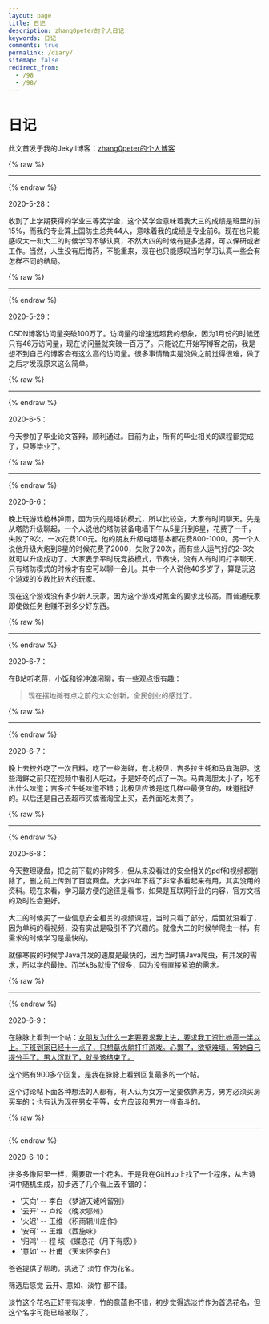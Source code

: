 ```yaml
---
layout: page
title: 日记
description: zhang0peter的个人日记
keywords: 日记
comments: true
permalink: /diary/
sitemap: false
redirect_from:
  - /98
  - /98/
---
```


# 日记

此文首发于我的Jekyll博客：[zhang0peter的个人博客](https://zhang0peter.com)         

{% raw %}
***          
{% endraw %}

2020-5-28：

收到了上学期获得的学业三等奖学金，这个奖学金意味着我大三的成绩是班里的前15%，而我的专业算上国防生总共44人，意味着我的成绩是专业前6。现在也只能感叹大一和大二的时候学习不够认真，不然大四的时候有更多选择，可以保研或者工作。当然，人生没有后悔药，不能重来，现在也只能感叹当时学习认真一些会有怎样不同的结局。

{% raw %}
***          
{% endraw %}

2020-5-29：

CSDN博客访问量突破100万了。访问量的增速远超我的想象，因为1月份的时候还只有46万访问量，现在访问量就突破一百万了。只能说在开始写博客之前，我是想不到自己的博客会有这么高的访问量。很多事情确实是没做之前觉得很难，做了之后才发现原来这么简单。

{% raw %}
***          
{% endraw %}

2020-6-5：

今天参加了毕业论文答辩，顺利通过。目前为止，所有的毕业相关的课程都完成了，只等毕业了。


{% raw %}
***          
{% endraw %}

2020-6-6：

晚上玩游戏枪林弹雨，因为玩的是塔防模式，所以比较空，大家有时间聊天。先是从塔防升级聊起，一个人说他的塔防装备电墙下午从5星升到6星，花费了一千，失败了9次，一次花费100元。他的朋友升级电墙基本都花费800-1000。另一个人说他升级大炮到6星的时候花费了2000，失败了20次，而有些人运气好的2-3次就可以升级成功了。大家表示平时玩竞技模式，节奏快，没有人有时间打字聊天，只有塔防模式的时候才有空可以聊一会儿。其中一个人说他40多岁了，算是玩这个游戏的岁数比较大的玩家。

现在这个游戏没有多少新人玩家，因为这个游戏对氪金的要求比较高，而普通玩家即使做任务也赚不到多少好东西。

{% raw %}
***          
{% endraw %}

2020-6-7：

在B站听老蒋，小饭和徐冲浪闲聊，有一些观点很有趣：

> 现在摆地摊有点之前的大众创新，全民创业的感觉了。

{% raw %}
***          
{% endraw %}

2020-6-7：

晚上去校外吃了一次日料，吃了一些海鲜，有北极贝，吉多拉生蚝和马粪海胆。这些海鲜之前只在视频中看别人吃过，于是好奇的点了一次。马粪海胆太小了，吃不出什么味道；吉多拉生蚝味道不错；北极贝应该是这几样中最便宜的，味道挺好的。以后还是自己去超市买或者淘宝上买，去外面吃太贵了。

{% raw %}
***          
{% endraw %}

2020-6-8：

今天整理硬盘，把之前下载的非常多，但从来没看过的安全相关的pdf和视频都删除了，删之前上传到了百度网盘。大学四年下载了非常多看起来有用，其实没用的资料。现在来看，学习最方便的途径是看书，如果是互联网行业的内容，官方文档的及时性会更好。

大二的时候买了一些信息安全相关的视频课程，当时只看了部分，后面就没看了，因为单纯的看视频，没有实战是吸引不了兴趣的。就像大二的时候学爬虫一样，有需求的时候学习是最快的。

就像寒假的时候学Java并发的速度是最快的，因为当时搞Java爬虫，有并发的需求，所以学的最快。而学k8s就慢了很多，因为没有直接紧迫的需求。



{% raw %}
***          
{% endraw %}

2020-6-9：

在脉脉上看到一个帖：[女朋友为什么一定要要求我上进，要求我工资比她高一半以上。下班到家已经十一点了，只想葛优躺打打游戏。心累了，欲壑难填，等她自己提分手了。男人沉默了，就是该结束了。](https://maimai.cn/web/gossip_detail?src=app&webid=eyJhbGciOiJIUzI1NiIsInR5cCI6IkpXVCJ9.eyJlZ2lkIjoiNjU5NTdkNmFhNzA3MTFlYWI4YWI4MDE4NDRlNTAxOTAiLCJ1IjozODI5NDQyNSwiaWQiOjI2MzcwNjcwfQ.1zxSInia3u-PZEwaNIpu3LSNQg9dSmSTNDYOIO6cHqc)                

这个贴有900多个回复，是我在脉脉上看到回复最多的一个帖。

这个讨论帖下面各种想法的人都有，有人认为女方一定要依靠男方，男方必须买房买车的；也有认为现在男女平等，女方应该和男方一样奋斗的。

{% raw %}
***          
{% endraw %}

2020-6-10：

拼多多像阿里一样，需要取一个花名。于是我在GitHub上找了一个程序，从古诗词中随机生成，初步选了几个看上去不错的：


*  '天向'  -- 李白 《梦游天姥吟留别》                   
*  '云开'  -- 卢纶 《晚次鄂州》              
*  '火迟'  -- 王维 《积雨辋川庄作》              
*  '安可'  -- 王维 《西施咏》              
*  '归鸿'  -- 程 垓 《蝶恋花（月下有感）》              
*  '意如'  -- 杜甫 《天末怀李白》    

爸爸提供了帮助，挑选了 淡竹 作为花名。            

筛选后感觉 云开、意如、淡竹 都不错。

淡竹这个花名正好带有淡字，竹的意蕴也不错，初步觉得选淡竹作为首选花名，但这个名字可能已经被取了。
